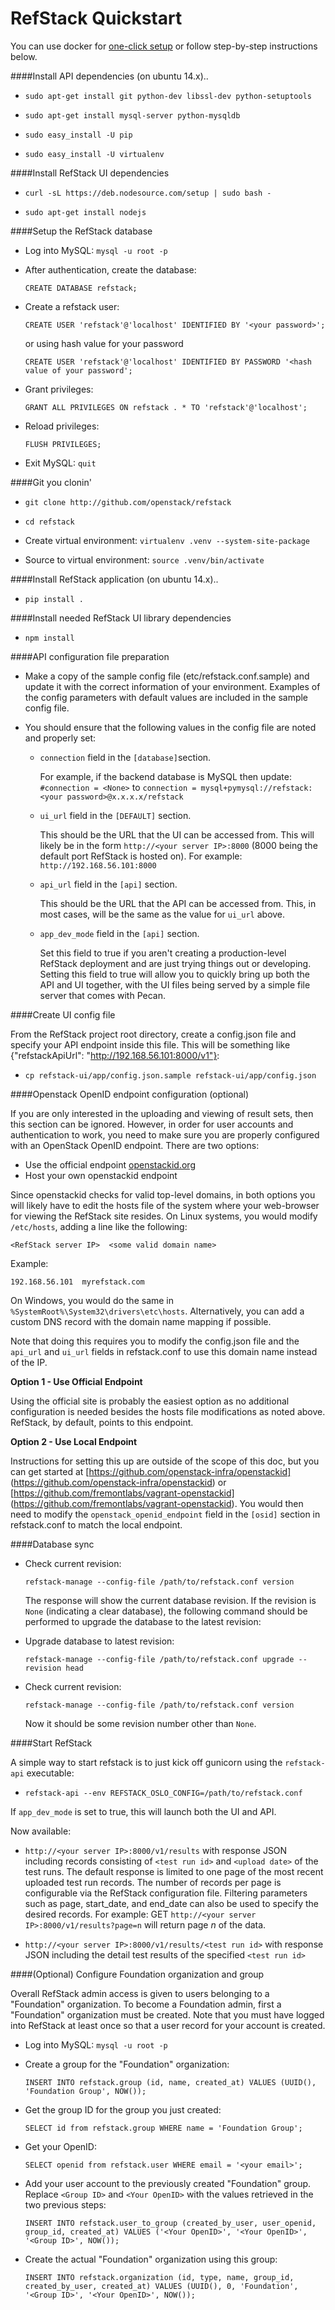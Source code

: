 RefStack Quickstart
===================

You can use docker for [one-click setup](run_in_docker.md)
or follow step-by-step instructions below.

####Install API dependencies (on ubuntu 14.x)..

- `sudo apt-get install git python-dev libssl-dev python-setuptools`

- `sudo apt-get install mysql-server python-mysqldb`

- `sudo easy_install -U pip`

- `sudo easy_install -U virtualenv`

####Install RefStack UI dependencies

- `curl -sL https://deb.nodesource.com/setup | sudo bash -`

- `sudo apt-get install nodejs`

####Setup the RefStack database

- Log into MySQL: `mysql -u root -p`

- After authentication, create the database:

  `CREATE DATABASE refstack;`

- Create a refstack user:

  `CREATE USER 'refstack'@'localhost' IDENTIFIED BY '<your password>';`

  or using hash value for your password

  `CREATE USER 'refstack'@'localhost'
   IDENTIFIED BY PASSWORD '<hash value of your password';`

- Grant privileges:

  `GRANT ALL PRIVILEGES ON refstack . * TO 'refstack'@'localhost';`

- Reload privileges:

  `FLUSH PRIVILEGES;`

- Exit MySQL: `quit`

####Git you clonin'

- `git clone http://github.com/openstack/refstack`

- `cd refstack`

- Create virtual environment: `virtualenv .venv --system-site-package`

- Source to virtual environment: `source .venv/bin/activate`

####Install RefStack application (on ubuntu 14.x)..

- `pip install .`

####Install needed RefStack UI library dependencies

- `npm install`

####API configuration file preparation

- Make a copy of the sample config file (etc/refstack.conf.sample) and
  update it with the correct information of your environment. Examples
  of the config parameters with default values are included in the
  sample config file.

- You should ensure that the following values in the config file are noted and
  properly set:

  - `connection` field in the `[database]`section.

    For example, if the backend database is MySQL then update:
    `#connection = <None>` to
    `connection = mysql+pymysql://refstack:<your password>@x.x.x.x/refstack`

  - `ui_url` field in the `[DEFAULT]` section.

    This should be the URL that the UI can be accessed from. This will likely
    be in the form `http://<your server IP>:8000` (8000 being the default port
    RefStack is hosted on). For example: `http://192.168.56.101:8000`

  - `api_url` field in the `[api]` section.

    This should be the URL that the API can be accessed from. This, in most
    cases, will be the same as the value for `ui_url` above.

  - `app_dev_mode` field in the `[api]` section.

    Set this field to true if you aren't creating a production-level RefStack
    deployment and are just trying things out or developing. Setting this field
    to true will allow you to quickly bring up both the API and UI together,
    with the UI files being served by a simple file server that comes with
    Pecan.

####Create UI config file

From the RefStack project root directory, create a config.json file
and specify your API endpoint inside this file. This will be something like
{"refstackApiUrl": "http://192.168.56.101:8000/v1"}:

- `cp refstack-ui/app/config.json.sample refstack-ui/app/config.json`

####Openstack OpenID endpoint configuration (optional)

If you are only interested in the uploading and viewing of result sets, then
this section can be ignored. However, in order for user accounts and
authentication to work, you need to make sure you are properly configured
with an OpenStack OpenID endpoint. There are two options:

* Use the official endpoint [openstackid.org](https://openstackid.org)
* Host your own openstackid endpoint

Since openstackid checks for valid top-level domains, in both options you will
likely have to edit the hosts file of the system where your web-browser for
viewing the RefStack site resides. On Linux systems, you would modify
`/etc/hosts`, adding a line like the following:

  `<RefStack server IP>  <some valid domain name>`

  Example:

  `192.168.56.101  myrefstack.com`

On Windows, you would do the same in `%SystemRoot%\System32\drivers\etc\hosts`.
Alternatively, you can add a custom DNS record with the domain name mapping
if possible.

Note that doing this requires you to modify the config.json file and the
`api_url` and `ui_url` fields in refstack.conf to use this domain name instead
of the IP.

**Option 1 - Use Official Endpoint**

Using the official site is probably the easiest option as no additional
configuration is needed besides the hosts file modifications as noted above.
RefStack, by default, points to this endpoint.

**Option 2 - Use Local Endpoint**

Instructions for setting this up are outside of the scope of this doc, but you
can get started at [https://github.com/openstack-infra/openstackid]
(https://github.com/openstack-infra/openstackid)
or [https://github.com/fremontlabs/vagrant-openstackid]
(https://github.com/fremontlabs/vagrant-openstackid).
You would then need to modify the `openstack_openid_endpoint` field in the
`[osid]` section in refstack.conf to match the local endpoint.

####Database sync

- Check current revision:

  `refstack-manage --config-file /path/to/refstack.conf version`

  The response will show the current database revision. If the revision is
  `None` (indicating a clear database), the following command should be
  performed to upgrade the database to the latest revision:

 - Upgrade database to latest revision:

   `refstack-manage --config-file /path/to/refstack.conf upgrade --revision head`

 - Check current revision:

   `refstack-manage --config-file /path/to/refstack.conf version`

    Now it should be some revision number other than `None`.


####Start RefStack

A simple way to start refstack is to just kick off gunicorn using the
`refstack-api` executable:

- `refstack-api --env REFSTACK_OSLO_CONFIG=/path/to/refstack.conf`

If `app_dev_mode` is set to true, this will launch both the UI and API.

Now available:

- `http://<your server IP>:8000/v1/results` with response JSON including
  records consisting of `<test run id>` and `<upload date>` of the test runs.
  The default response is limited to one page of the most recent uploaded test
  run records. The number of records per page is configurable via the RefStack
  configuration file. Filtering parameters such as page, start_date, and
  end_date can also be used to specify the desired records. For example:
  GET `http://<your server IP>:8000/v1/results?page=n` will return page *n*
  of the data.

- `http://<your server IP>:8000/v1/results/<test run id>` with response JSON
  including the detail test results of the specified `<test run id>`

####(Optional) Configure Foundation organization and group

Overall RefStack admin access is given to users belonging to a "Foundation"
organization. To become a Foundation admin, first a "Foundation" organization
must be created. Note that you must have logged into RefStack at least once so
that a user record for your account is created.

- Log into MySQL: `mysql -u root -p`

- Create a group for the "Foundation" organization:

  `INSERT INTO refstack.group (id, name, created_at) VALUES (UUID(), 'Foundation Group', NOW());`

- Get the group ID for the group you just created:

  `SELECT id from refstack.group WHERE name = 'Foundation Group';`

- Get your OpenID:

  `SELECT openid from refstack.user WHERE email = '<your email>';`

- Add your user account to the previously created "Foundation" group. Replace
  `<Group ID>` and `<Your OpenID>` with the values retrieved in the two previous steps:

  `INSERT INTO refstack.user_to_group (created_by_user, user_openid, group_id, created_at)
   VALUES ('<Your OpenID>', '<Your OpenID>', '<Group ID>', NOW());`

- Create the actual "Foundation" organization using this group:

  `INSERT INTO refstack.organization (id, type, name, group_id, created_by_user, created_at)
   VALUES (UUID(), 0, 'Foundation', '<Group ID>', '<Your OpenID>', NOW());`
